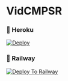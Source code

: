 # VidCMPSR

### 💜 Heroku

[![Deploy](https://www.herokucdn.com/deploy/button.svg)](https://heroku.com/deploy?template=https://github.com/prxpostern/myvidcmprbot)

### 💜 Railway

[![Deploy To Railway](https://railway.app/button.svg)](https://railway.app/new/template?template=https://github.com/prxpostern/myvidcmprbot&envs=API_ID,API_HASH,BOT_TOKEN)
